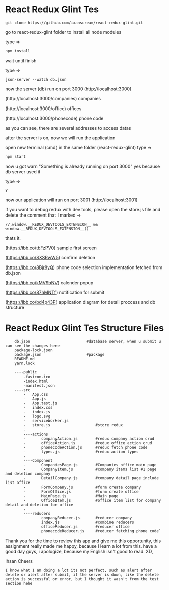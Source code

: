 React Redux Glint Tes
=========================


```
git clone https://github.com/ixanscream/react-redux-glint.git
```


go to react-redux-glint folder to install all node modules

type => 

```
npm install
```

wait until finish

type => 

```
json-server --watch db.json
```

now the server (db) run on port 3000 (http://localhost:3000)

(http://localhost:3000/companies) companies

(http://localhost:3000/office) offices

(http://localhost:3000/phonecode) phone code


as you can see, there are several addresses to access datas

after the server is on, now we will run the application

open new terminal (cmd) in the same folder (react-redux-glint)
type => 

```
npm start
```

now u got warn "Something is already running on port 3000"
yes because db server used it 

type => 

```Y``` 

now our application will run on port 3001  (http://localhost:3001)
 
if you want to debug redux with dev tools, please open the store.js file and delete the comment that I marked
->   
```
//,window.__REDUX_DEVTOOLS_EXTENSION__ && window.__REDUX_DEVTOOLS_EXTENSION__()  
```

thats it.


(https://ibb.co/tbFzPV0) sample first screen

(https://ibb.co/SXSRwW5) confirm deletion

(https://ibb.co/8Bjr8yQ) phone code selection implementation fetched from db.json

(https://ibb.co/kMV9bNV) calender popup

(https://ibb.co/87hMNTf) notification for submit

(https://ibb.co/bd4p43P) application diagram for detail proccess and db structure

React Redux Glint Tes Structure Files
=========================

```
    db.json                         #database server, when u submit u can see the changes here
    package-lock.json
    package.json                    #package
    README.md
    yarn.lock
    
    ----public
        -favicon.ico
        -index.html
        -manifest.json   
    ----src
        -   App.css
        -   App.js
        -   App.test.js
        -   index.css
        -   index.js
        -   logo.svg
        -   serviceWorker.js
        -   store.js                    #store redux
        -   
        ----actions
        -       companyAction.js        #redux company action crud
        -       officeAction.js         #redux office action crud
        -       phonecodeAction.js      #redux fetch phone code
        -       types.js                #redux action types
        -       
        ----Component
        -       CompaniesPage.js        #Companies office main page
        -       CompanyItem.js          #company items list #1 page and deletion company
        -       DetailCompany.js        #company detail page include list office 
        -       FormCompany.js          #form create company
        -       FormOffice.js           #form create office
        -       MainPage.js             #Main page
        -       OfficeItem.js           #office item list for company detail and deletion for office
        -       
        ----reducers    
                companyReducer.js       #reducer company        
                index.js                #combine reducers
                officeReducer.js        #reducer office
                phonecodeReducer.js     #reducer fetching phone code`
```
Thank you for the time to review this app and give me this opportunity, this assignment really made me happy, because I learn a lot from this. have a good day guys, i apologize, because my English isn't good to read. XD, 

Ihsan
Cheers


```
I know what I am doing a lot its not perfect, such as alert after delete or alert after submit, if the server is down, like the delete action is successful or error, but I thought it wasn't from the test section hehe
```
